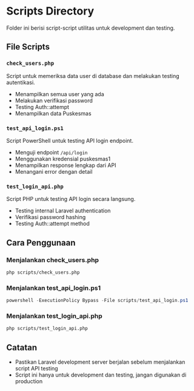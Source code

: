 # Scripts Directory

Folder ini berisi script-script utilitas untuk development dan testing.

## File Scripts

### `check_users.php`
Script untuk memeriksa data user di database dan melakukan testing autentikasi.
- Menampilkan semua user yang ada
- Melakukan verifikasi password
- Testing Auth::attempt
- Menampilkan data Puskesmas

### `test_api_login.ps1`
Script PowerShell untuk testing API login endpoint.
- Menguji endpoint `/api/login`
- Menggunakan kredensial puskesmas1
- Menampilkan response lengkap dari API
- Menangani error dengan detail

### `test_login_api.php`
Script PHP untuk testing API login secara langsung.
- Testing internal Laravel authentication
- Verifikasi password hashing
- Testing Auth::attempt method

## Cara Penggunaan

### Menjalankan check_users.php
```bash
php scripts/check_users.php
```

### Menjalankan test_api_login.ps1
```powershell
powershell -ExecutionPolicy Bypass -File scripts/test_api_login.ps1
```

### Menjalankan test_login_api.php
```bash
php scripts/test_login_api.php
```

## Catatan
- Pastikan Laravel development server berjalan sebelum menjalankan script API testing
- Script ini hanya untuk development dan testing, jangan digunakan di production
